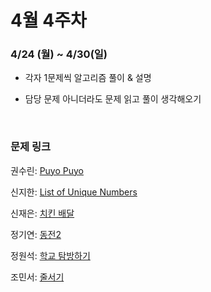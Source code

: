# 4월 4주차

### 4/24 (월) ~ 4/30(일)

- 각자 1문제씩 알고리즘 풀이 & 설명

- 담당 문제 아니더라도 문제 읽고 풀이 생각해오기
  
  <br>

### 문제 링크

권수린: [Puyo Puyo](https://www.acmicpc.net/problem/11559)

신지한: [List of Unique Numbers](https://www.acmicpc.net/problem/13144)

신재은: [치킨 배달](https://www.acmicpc.net/problem/15686)

정기연: [동전2](https://www.acmicpc.net/problem/2294)

정원석: [학교 탐방하기](https://www.acmicpc.net/problem/13418)

조민서: [줄서기](https://www.acmicpc.net/problem/17178)
